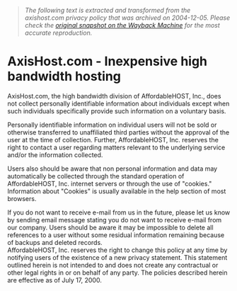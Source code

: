 > *The following text is extracted and transformed from the axishost.com privacy policy that was archived on 2004-12-05. Please check the [original snapshot on the Wayback Machine](https://web.archive.org/web/20041205234835id_/http%3A//www.axishost.com/ps.php) for the most accurate reproduction.*

# AxisHost.com - Inexpensive high bandwidth hosting

AxisHost.com, the high bandwidth division of AffordableHOST, Inc., does not collect personally identifiable information about individuals except when such individuals specifically provide such information on a voluntary basis.

Personally identifiable information on individual users will not be sold or otherwise transferred to unaffiliated third parties without the approval of the user at the time of collection. Further, AffordableHOST, Inc. reserves the right to contact a user regarding matters relevant to the underlying service and/or the information collected.

Users also should be aware that non personal information and data may automatically be collected through the standard operation of AffordableHOST, Inc. internet servers or through the use of "cookies." Information about "Cookies" is usually available in the help section of most browsers.

If you do not want to receive e-mail from us in the future, please let us know by sending email message stating you do not want to receive e-mail from our company. Users should be aware it may be impossible to delete all references to a user without some residual information remaining because of backups and deleted records.  
AffordableHOST, Inc. reserves the right to change this policy at any time by notifying users of the existence of a new privacy statement. This statement outlined herein is not intended to and does not create any contractual or other legal rights in or on behalf of any party. The policies described herein are effective as of July 17, 2000. 
